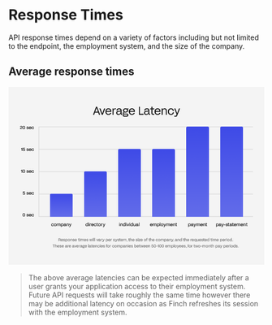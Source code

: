 # Response Times

API response times depend on a variety of factors including but not limited to the endpoint, the employment system, and the size of the company. 

## Average response times

![](../../assets/images/responseTimes.png)

<!-- theme: info -->
> The above average latencies can be expected immediately after a user grants your application access to their employment system. Future API requests will take roughly the same time however there may be additional latency on occasion as Finch refreshes its session with the employment system.